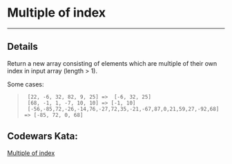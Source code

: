 # Multiple of index

---

## Details

Return a new array consisting of elements which are multiple of their own index in input array (length > 1).

Some cases:

> ```
>  [22, -6, 32, 82, 9, 25] =>  [-6, 32, 25]
>  [68, -1, 1, -7, 10, 10] => [-1, 10]
>  [-56,-85,72,-26,-14,76,-27,72,35,-21,-67,87,0,21,59,27,-92,68] => [-85, 72, 0, 68]
> ```

## Codewars Kata:

[Multiple of index](https://www.codewars.com/kata/multiple-of-index)
